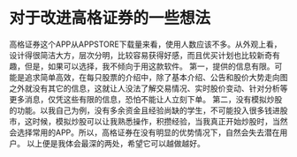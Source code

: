 # 对于改进高格证券的一些想法
高格证券这个APP从APPSTORE下载量来看，使用人数应该不多。从外观上看，设计得很简洁大方，层次分明，比较容易获得好感，而且优买计划也比较新奇有趣，但是，如果可以选择，我不倾向于用这款软件。
第一，提供的信息有限。可能是追求简单高效，在每只股票的介绍中，除了基本介绍、公告和股价大势走向图之外就没有其它的信息，这就让人没法了解交易情况、实时股价变动、针对分析等更多消息，仅凭这些有限的信息，恐怕不能让人立刻下单。
第二，没有模拟炒股的功能。以我自己为例，没有多余资金且经验尚缺的学生，不可能投入很多钱进股市，这时候，模拟炒股可以让我熟悉操作，积攒经验，当我真正开始炒股时，当然会选择常用的APP。所以，高格证券在没有明显的优势情况下，自然会失去潜在用户。
以上便是我体会最深的两处，希望它可以越做越好。
